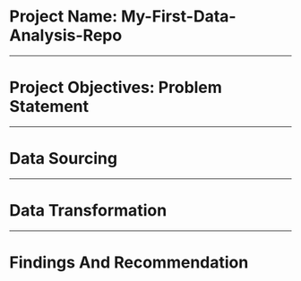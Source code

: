 # Project Name: My-First-Data-Analysis-Repo

----
# Project Objectives: Problem Statement



----
# Data Sourcing 



----
# Data Transformation



----
# Findings And Recommendation
